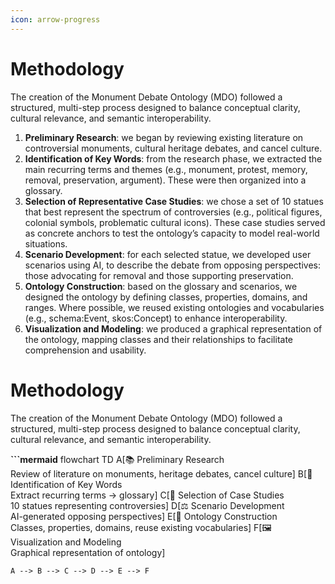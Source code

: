 ```yaml
---
icon: arrow-progress
---
```


# Methodology

The creation of the Monument Debate Ontology (MDO) followed a structured, multi-step process designed to balance conceptual clarity, cultural relevance, and semantic interoperability.

1. **Preliminary Research**: we began by reviewing existing literature on controversial monuments, cultural heritage debates, and cancel culture.
2. **Identification of Key Words**: from the research phase, we extracted the main recurring terms and themes (e.g., monument, protest, memory, removal, preservation, argument). These were then organized into a glossary.
3. **Selection of Representative Case Studies**: we chose a set of 10 statues that best represent the spectrum of controversies (e.g., political figures, colonial symbols, problematic cultural icons). These case studies served as concrete anchors to test the ontology’s capacity to model real-world situations.
4. **Scenario Development**: for each selected statue, we developed user scenarios using AI, to describe the debate from opposing perspectives: those advocating for removal and those supporting preservation.
5. **Ontology Construction**: based on the glossary and scenarios, we designed the ontology by defining classes, properties, domains, and ranges. Where possible, we reused existing ontologies and vocabularies (e.g., schema:Event, skos:Concept) to enhance interoperability.
6. **Visualization and Modeling**: we produced a graphical representation of the ontology, mapping classes and their relationships to facilitate comprehension and usability.

# Methodology

The creation of the Monument Debate Ontology (MDO) followed a structured, multi-step process designed to balance conceptual clarity, cultural relevance, and semantic interoperability.

**```mermaid**
flowchart TD
    A[📚 Preliminary Research<br/>Review of literature on monuments, heritage debates, cancel culture]
    B[🔑 Identification of Key Words<br/>Extract recurring terms → glossary]
    C[🗿 Selection of Case Studies<br/>10 statues representing controversies]
    D[⚖️ Scenario Development<br/>AI-generated opposing perspectives]
    E[🧩 Ontology Construction<br/>Classes, properties, domains, reuse existing vocabularies]
    F[🖼️ Visualization and Modeling<br/>Graphical representation of ontology]

    A --> B --> C --> D --> E --> F
    
